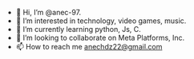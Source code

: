 - 👋 Hi, I’m @anec-97.
- 👀 I’m interested in technology, video games, music.
- 🌱 I’m currently learning python, Js, C.
- 💞️ I’m looking to collaborate on Meta Platforms, Inc.
- 📫 How to reach me anechdz22@gmail.com

